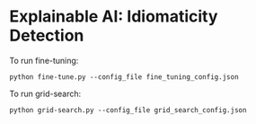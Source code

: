 # Explainable AI: Idiomaticity Detection

To run fine-tuning:
```commandline
python fine-tune.py --config_file fine_tuning_config.json
```

To run grid-search:
```commandline
python grid-search.py --config_file grid_search_config.json
```